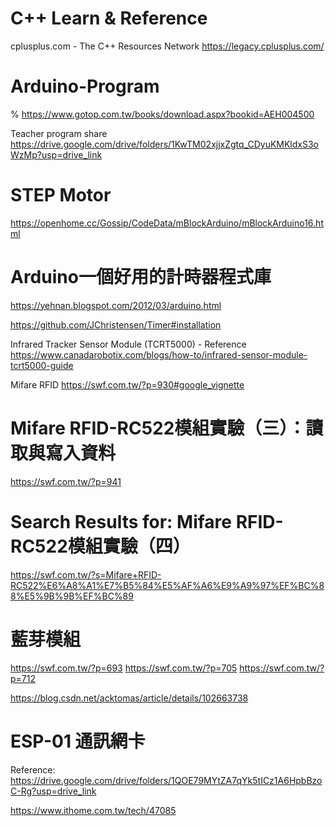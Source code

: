 # C++ Learn & Reference
cplusplus.com - The C++ Resources Network
https://legacy.cplusplus.com/

# Arduino-Program

%  https://www.gotop.com.tw/books/download.aspx?bookid=AEH004500

Teacher program share
https://drive.google.com/drive/folders/1KwTM02xjjxZgtq_CDyuKMKldxS3oWzMp?usp=drive_link

# STEP Motor
https://openhome.cc/Gossip/CodeData/mBlockArduino/mBlockArduino16.html

# Arduino一個好用的計時器程式庫
https://yehnan.blogspot.com/2012/03/arduino.html

https://github.com/JChristensen/Timer#installation

Infrared Tracker Sensor Module (TCRT5000) - Reference
https://www.canadarobotix.com/blogs/how-to/infrared-sensor-module-tcrt5000-guide

Mifare RFID  https://swf.com.tw/?p=930#google_vignette

# Mifare RFID-RC522模組實驗（三）：讀取與寫入資料
https://swf.com.tw/?p=941

# Search Results for: Mifare RFID-RC522模組實驗（四）
https://swf.com.tw/?s=Mifare+RFID-RC522%E6%A8%A1%E7%B5%84%E5%AF%A6%E9%A9%97%EF%BC%88%E5%9B%9B%EF%BC%89

# 藍芽模組
https://swf.com.tw/?p=693
https://swf.com.tw/?p=705
https://swf.com.tw/?p=712

https://blog.csdn.net/acktomas/article/details/102663738

# ESP-01 通訊網卡
Reference:
https://drive.google.com/drive/folders/1QOE79MYtZA7qYk5tICz1A6HpbBzoC-Rg?usp=drive_link

https://www.ithome.com.tw/tech/47085
